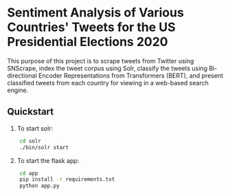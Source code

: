 # Sentiment Analysis of Various Countries' Tweets for the US Presidential Elections 2020

This purpose of this project is to scrape tweets from Twitter using SNScrape, index the tweet corpus using Solr, classify the tweets using Bi-directional Encoder Representations from Transformers (BERT), and present classified tweets from each country for viewing in a web-based search engine.

## Quickstart

1. To start solr:

```bash
    cd solr
    ./bin/solr start
```

2. To start the flask app:

```bash
    cd app
    pip install -r requirements.txt
    python app.py
```

